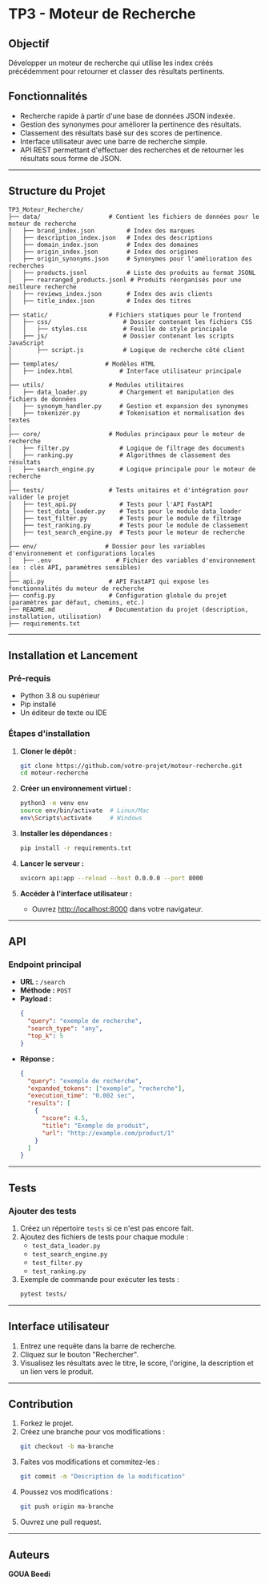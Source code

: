 # TP3 - Moteur de Recherche

## Objectif

Développer un moteur de recherche qui utilise les index créés précédemment pour retourner et classer des résultats pertinents.

## Fonctionnalités

- Recherche rapide à partir d'une base de données JSON indexée.
- Gestion des synonymes pour améliorer la pertinence des résultats.
- Classement des résultats basé sur des scores de pertinence.
- Interface utilisateur avec une barre de recherche simple.
- API REST permettant d'effectuer des recherches et de retourner les résultats sous forme de JSON.

---

## Structure du Projet

```
TP3_Moteur_Recherche/
├── data/                   # Contient les fichiers de données pour le moteur de recherche
│   ├── brand_index.json         # Index des marques
│   ├── description_index.json   # Index des descriptions
│   ├── domain_index.json        # Index des domaines
│   ├── origin_index.json        # Index des origines
│   ├── origin_synonyms.json     # Synonymes pour l'amélioration des recherches
│   ├── products.jsonl           # Liste des produits au format JSONL
│   ├── rearranged_products.jsonl # Produits réorganisés pour une meilleure recherche
│   ├── reviews_index.json       # Index des avis clients
│   ├── title_index.json         # Index des titres
│
├── static/                 # Fichiers statiques pour le frontend
│   ├── css/                    # Dossier contenant les fichiers CSS
│   │   ├── styles.css          # Feuille de style principale
│   ├── js/                     # Dossier contenant les scripts JavaScript
│       ├── script.js           # Logique de recherche côté client
│
├── templates/             # Modèles HTML
│   ├── index.html             # Interface utilisateur principale
│
├── utils/                  # Modules utilitaires
│   ├── data_loader.py         # Chargement et manipulation des fichiers de données
│   ├── synonym_handler.py     # Gestion et expansion des synonymes
│   ├── tokenizer.py           # Tokenisation et normalisation des textes
│
├── core/                   # Modules principaux pour le moteur de recherche
│   ├── filter.py              # Logique de filtrage des documents
│   ├── ranking.py             # Algorithmes de classement des résultats
│   ├── search_engine.py       # Logique principale pour le moteur de recherche
│
├── tests/                  # Tests unitaires et d'intégration pour valider le projet
│   ├── test_api.py            # Tests pour l'API FastAPI
│   ├── test_data_loader.py    # Tests pour le module data_loader
│   ├── test_filter.py         # Tests pour le module de filtrage
│   ├── test_ranking.py        # Tests pour le module de classement
│   ├── test_search_engine.py  # Tests pour le moteur de recherche
│
├── env/                   # Dossier pour les variables d'environnement et configurations locales
│   ├── .env                  # Fichier des variables d'environnement (ex : clés API, paramètres sensibles)
│
├── api.py                  # API FastAPI qui expose les fonctionnalités du moteur de recherche
├── config.py               # Configuration globale du projet (paramètres par défaut, chemins, etc.)
├── README.md               # Documentation du projet (description, installation, utilisation)
├── requirements.txt
```

---

## Installation et Lancement

### Pré-requis

- Python 3.8 ou supérieur
- Pip installé
- Un éditeur de texte ou IDE

### Étapes d'installation

1. **Cloner le dépôt :**
   ```bash
   git clone https://github.com/votre-projet/moteur-recherche.git
   cd moteur-recherche
   ```

2. **Créer un environnement virtuel :**
   ```bash
   python3 -m venv env
   source env/bin/activate  # Linux/Mac
   env\Scripts\activate     # Windows
   ```

3. **Installer les dépendances :**
   ```bash
   pip install -r requirements.txt
   ```

4. **Lancer le serveur :**
   ```bash
   uvicorn api:app --reload --host 0.0.0.0 --port 8000
   ```

5. **Accéder à l'interface utilisateur :**
   - Ouvrez [http://localhost:8000](http://localhost:8000) dans votre navigateur.

---

## API

### Endpoint principal

- **URL :** `/search`
- **Méthode :** `POST`
- **Payload :**
  ```json
  {
    "query": "exemple de recherche",
    "search_type": "any",
    "top_k": 5
  }
  ```
- **Réponse :**
  ```json
  {
    "query": "exemple de recherche",
    "expanded_tokens": ["exemple", "recherche"],
    "execution_time": "0.002 sec",
    "results": [
      {
        "score": 4.5,
        "title": "Exemple de produit",
        "url": "http://example.com/product/1"
      }
    ]
  }
  ```

---

## Tests

### Ajouter des tests

1. Créez un répertoire `tests` si ce n'est pas encore fait.
2. Ajoutez des fichiers de tests pour chaque module :
   - `test_data_loader.py`
   - `test_search_engine.py`
   - `test_filter.py`
   - `test_ranking.py`
3. Exemple de commande pour exécuter les tests :
   ```bash
   pytest tests/
   ```

---

## Interface utilisateur

1. Entrez une requête dans la barre de recherche.
2. Cliquez sur le bouton "Rechercher".
3. Visualisez les résultats avec le titre, le score, l'origine, la description et un lien vers le produit.

---

## Contribution

1. Forkez le projet.
2. Créez une branche pour vos modifications :
   ```bash
   git checkout -b ma-branche
   ```
3. Faites vos modifications et commitez-les :
   ```bash
   git commit -m "Description de la modification"
   ```
4. Poussez vos modifications :
   ```bash
   git push origin ma-branche
   ```
5. Ouvrez une pull request.

---

## Auteurs

**GOUA Beedi**